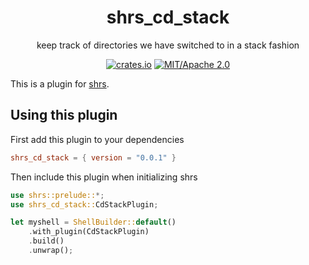 
<div align="center">

# shrs_cd_stack

keep track of directories we have switched to in a stack fashion

[![crates.io](https://img.shields.io/crates/v/shrs_cd_stack.svg)](https://crates.io/crates/shrs_cd_stack)
[![MIT/Apache 2.0](https://img.shields.io/badge/license-MIT%2FApache-blue.svg)](#)

</div>

This is a plugin for [shrs](https://github.com/MrPicklePinosaur/shrs).

## Using this plugin

First add this plugin to your dependencies
```toml
shrs_cd_stack = { version = "0.0.1" }
```

Then include this plugin when initializing shrs
```rust
use shrs::prelude::*;
use shrs_cd_stack::CdStackPlugin;

let myshell = ShellBuilder::default()
    .with_plugin(CdStackPlugin)
    .build()
    .unwrap();

```
